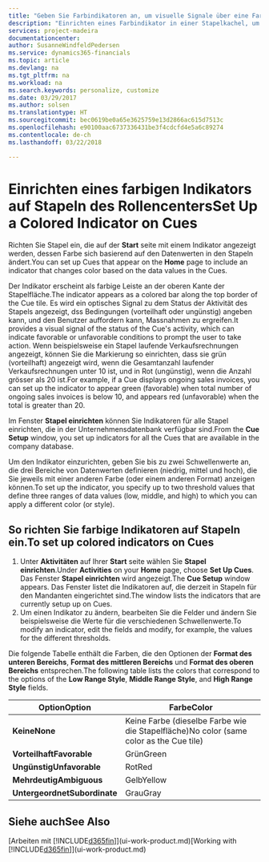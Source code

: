```yaml
---
title: "Geben Sie Farbindikatoren an, um visuelle Signale über eine Farbaktivität anzupassen | Microsoft Docs"
description: "Einrichten eines Farbindikator in einer Stapelkachel, um ein personalisiertes visuelles Signal der Farb-Aktivität zu erhalten."
services: project-madeira
documentationcenter: 
author: SusanneWindfeldPedersen
ms.service: dynamics365-financials
ms.topic: article
ms.devlang: na
ms.tgt_pltfrm: na
ms.workload: na
ms.search.keywords: personalize, customize
ms.date: 03/29/2017
ms.author: solsen
ms.translationtype: HT
ms.sourcegitcommit: bec0619be0a65e3625759e13d2866ac615d7513c
ms.openlocfilehash: e90100aac6737336431be3f4cdcfd4e5a6c89274
ms.contentlocale: de-ch
ms.lasthandoff: 03/22/2018

---
```

# <a name="set-up-a-colored-indicator-on-cues"></a><span data-ttu-id="d9d8e-103">Einrichten eines farbigen Indikators auf Stapeln des Rollencenters</span><span class="sxs-lookup"><span data-stu-id="d9d8e-103">Set Up a Colored Indicator on Cues</span></span>
<span data-ttu-id="d9d8e-104">Richten Sie Stapel ein, die auf der **Start** seite mit einem Indikator angezeigt werden, dessen Farbe sich basierend auf den Datenwerten in den Stapeln ändert.</span><span class="sxs-lookup"><span data-stu-id="d9d8e-104">You can set up Cues that appear on the **Home** page to include an indicator that changes color based on the data values in the Cues.</span></span>

<span data-ttu-id="d9d8e-105">Der Indikator erscheint als farbige Leiste an der oberen Kante der Stapelfläche.</span><span class="sxs-lookup"><span data-stu-id="d9d8e-105">The indicator appears as a colored bar along the top border of the Cue tile.</span></span> <span data-ttu-id="d9d8e-106">Es wird ein optisches Signal zu dem Status der Aktivität des Stapels angezeigt, dss Bedingungen (vorteilhaft oder ungünstig) angeben kann, und den Benutzer auffordern kann, Massnahmen zu ergreifen.</span><span class="sxs-lookup"><span data-stu-id="d9d8e-106">It provides a visual signal of the status of the Cue's activity, which can indicate favorable or unfavorable conditions to prompt the user to take action.</span></span> <span data-ttu-id="d9d8e-107">Wenn beispielsweise ein Stapel laufende Verkaufsrechnungen angezeigt, können Sie die Markierung so einrichten, dass sie grün (vorteilhaft) angezeigt wird, wenn die Gesamtanzahl laufender Verkaufsrechnungen unter 10 ist, und in Rot (ungünstig), wenn die Anzahl grösser als 20 ist.</span><span class="sxs-lookup"><span data-stu-id="d9d8e-107">For example, if a Cue displays ongoing sales invoices, you can set up the indicator to appear green (favorable) when total number of ongoing sales invoices is below 10, and appears red (unfavorable) when the total is greater than 20.</span></span>

<span data-ttu-id="d9d8e-108">Im Fenster **Stapel einrichten** können Sie Indikatoren für alle Stapel einrichten, die in der Unternehmensdatenbank verfügbar sind.</span><span class="sxs-lookup"><span data-stu-id="d9d8e-108">From the **Cue Setup** window, you set up indicators for all the Cues that are available in the company database.</span></span>

<span data-ttu-id="d9d8e-109">Um den Indikator einzurichten, geben Sie bis zu zwei Schwellenwerte an, die drei Bereiche von Datenwerten definieren (niedrig, mittel und hoch), die Sie jeweils mit einer anderen Farbe (oder einem anderen Format) anzeigen können.</span><span class="sxs-lookup"><span data-stu-id="d9d8e-109">To set up the indicator, you specify up to two threshold values that define three ranges of data values (low, middle, and high) to which you can apply a different color (or style).</span></span>

## <a name="to-set-up-colored-indicators-on-cues"></a><span data-ttu-id="d9d8e-110">So richten Sie farbige Indikatoren auf Stapeln ein.</span><span class="sxs-lookup"><span data-stu-id="d9d8e-110">To set up colored indicators on Cues</span></span>
1. <span data-ttu-id="d9d8e-111">Unter **Aktivitäten** auf Ihrer **Start** seite wählen Sie **Stapel einrichten**.</span><span class="sxs-lookup"><span data-stu-id="d9d8e-111">Under **Activities** on your **Home** page, choose **Set Up Cues**.</span></span>  
   <span data-ttu-id="d9d8e-112">Das Fenster **Stapel einrichten** wird angezeigt.</span><span class="sxs-lookup"><span data-stu-id="d9d8e-112">The **Cue Setup** window appears.</span></span> <span data-ttu-id="d9d8e-113">Das Fenster listet die Indikatoren auf, die derzeit in Stapeln für den Mandanten eingerichtet sind.</span><span class="sxs-lookup"><span data-stu-id="d9d8e-113">The window lists the indicators that are currently setup up on Cues.</span></span>
2. <span data-ttu-id="d9d8e-114">Um einen Indikator zu ändern, bearbeiten Sie die Felder und ändern Sie beispielsweise die Werte für die verschiedenen Schwellenwerte.</span><span class="sxs-lookup"><span data-stu-id="d9d8e-114">To modify an indicator, edit the fields and modify, for example, the values for the different thresholds.</span></span>  

<span data-ttu-id="d9d8e-115">Die folgende Tabelle enthält die Farben, die den Optionen der **Format des unteren Bereichs**, **Format des mittleren Bereichs** und **Format des oberen Bereichs** entsprechen.</span><span class="sxs-lookup"><span data-stu-id="d9d8e-115">The following table lists the colors that correspond to the options of the **Low Range Style**, **Middle Range Style**, and **High Range Style** fields.</span></span>

| <span data-ttu-id="d9d8e-116">Option</span><span class="sxs-lookup"><span data-stu-id="d9d8e-116">Option</span></span> | <span data-ttu-id="d9d8e-117">Farbe</span><span class="sxs-lookup"><span data-stu-id="d9d8e-117">Color</span></span> |
| --- | --- |
| <span data-ttu-id="d9d8e-118">**Keine**</span><span class="sxs-lookup"><span data-stu-id="d9d8e-118">**None**</span></span> |<span data-ttu-id="d9d8e-119">Keine Farbe (dieselbe Farbe wie die Stapelfläche)</span><span class="sxs-lookup"><span data-stu-id="d9d8e-119">No color (same color as the Cue tile)</span></span>|
| <span data-ttu-id="d9d8e-120">**Vorteilhaft**</span><span class="sxs-lookup"><span data-stu-id="d9d8e-120">**Favorable**</span></span> |<span data-ttu-id="d9d8e-121">Grün</span><span class="sxs-lookup"><span data-stu-id="d9d8e-121">Green</span></span> |
| <span data-ttu-id="d9d8e-122">**Ungünstig**</span><span class="sxs-lookup"><span data-stu-id="d9d8e-122">**Unfavorable**</span></span> |<span data-ttu-id="d9d8e-123">Rot</span><span class="sxs-lookup"><span data-stu-id="d9d8e-123">Red</span></span> |
| <span data-ttu-id="d9d8e-124">**Mehrdeutig**</span><span class="sxs-lookup"><span data-stu-id="d9d8e-124">**Ambiguous**</span></span> |<span data-ttu-id="d9d8e-125">Gelb</span><span class="sxs-lookup"><span data-stu-id="d9d8e-125">Yellow</span></span> |
| <span data-ttu-id="d9d8e-126">**Untergeordnet**</span><span class="sxs-lookup"><span data-stu-id="d9d8e-126">**Subordinate**</span></span> |<span data-ttu-id="d9d8e-127">Grau</span><span class="sxs-lookup"><span data-stu-id="d9d8e-127">Gray</span></span> |

## <a name="see-also"></a><span data-ttu-id="d9d8e-128">Siehe auch</span><span class="sxs-lookup"><span data-stu-id="d9d8e-128">See Also</span></span>
<span data-ttu-id="d9d8e-129">[Arbeiten mit [!INCLUDE[d365fin](includes/d365fin_md.md)]](ui-work-product.md)</span><span class="sxs-lookup"><span data-stu-id="d9d8e-129">[Working with [!INCLUDE[d365fin](includes/d365fin_md.md)]](ui-work-product.md)</span></span>

